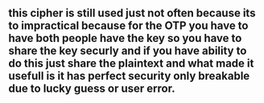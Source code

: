 <h2> this cipher is still used just not often because its to impractical because for the OTP you have to have both people have the key so you have to share the key securly and if you have ability to do this just share the plaintext and what made it usefull is it has perfect security only breakable due to lucky guess or user error.</h2>
